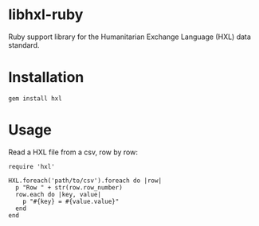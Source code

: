 libhxl-ruby
=============

Ruby support library for the Humanitarian Exchange Language (HXL) data standard.

# Installation

`gem install hxl`

# Usage

Read a HXL file from a csv, row by row:

```
require 'hxl'

HXL.foreach('path/to/csv').foreach do |row|
  p "Row " + str(row.row_number)
  row.each do |key, value|
    p "#{key} = #{value.value}"
  end
end
```
